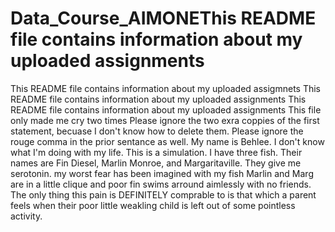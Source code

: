 # Data_Course_AIMONEThis README file contains information about my uploaded assignments
This README file contains information about my uploaded assigmnets
This README file contains information about my uploaded assignments
This README file contains information about my uploaded assignments
This file only made me cry two times
Please ignore the two exra coppies of the first statement, becuase I don't know how to delete them.
 Please ignore the rouge comma in the prior sentance as well.
My name is Behlee.
I don't know what I'm doing with my life.
This is a simulation.
I have three fish.
Their names are Fin Diesel, Marlin Monroe, and Margaritaville.
They give me serotonin.
my worst fear has been imagined with my fish
Marlin and Marg are in a little clique and poor fin swims arround aimlessly with no friends.
The only thing this pain is DEFINITELY comprable to is that which a parent feels when their poor little weakling child is left out of some pointless activity.
